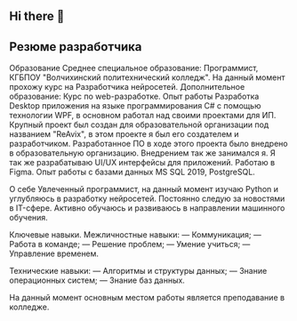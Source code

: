 ## Hi there 👋
## Резюме разработчика
Образование
Среднее специальное образование: Программист, КГБПОУ "Волчихинский политехнический колледж". На данный момент прохожу курс на Разработчика нейросетей. 
Дополнительное образование: Курс по web-разработке.
Опыт работы
Разработка Desktop приложения на языке программирования C# с помощью технологии WPF, в основном работал над своими проектами для ИП. Крупный проект был создан для образовательной организации под названием "ReAvix", в этом проекте я был его создателем и разработчиком. Разработанное ПО в ходе этого проекта было внедрено в образовательную организацию. Внедрением так же занимался я. 
Я так же разрабатываю UI/UX интерфейсы для приложений. Работаю в Figma.
Опыт работы с базами данных MS SQL 2019, PostgreSQL.

О себе
Увлеченный программист, на данный момент изучаю Python и углубляюсь в разработку нейросетей.
Постоянно следую за новостями в IT-сфере.
Активно обучаюсь и развиваюсь в направлении машинного обучения.

Ключевые навыки.
Межличностные навыки:
— Коммуникация;
— Работа в команде;
— Решение проблем;
— Умение учиться;
— Управление временем.

Технические навыки:
— Алгоритмы и структуры данных;
— Знание операционных систем;
— Знание баз данных.

На данный момент основным местом работы является преподавание в колледже.
<!--
**Marysa123/Marysa123** is a ✨ _special_ ✨ repository because its `README.md` (this file) appears on your GitHub profile.

Here are some ideas to get you started:

- 🔭 I’m currently working on ...
- 🌱 I’m currently learning ...
- 👯 I’m looking to collaborate on ...
- 🤔 I’m looking for help with ...
- 💬 Ask me about ...
- 📫 How to reach me: ...
- 😄 Pronouns: ...
- ⚡ Fun fact: ...
-->
